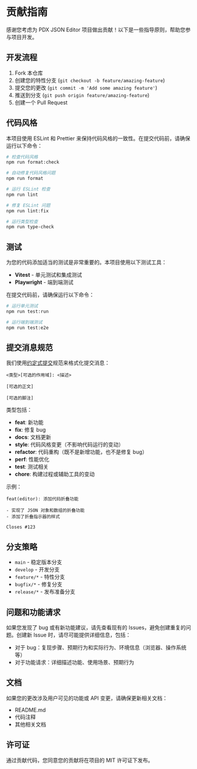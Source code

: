 # 贡献指南

感谢您考虑为 PDX JSON Editor 项目做出贡献！以下是一些指导原则，帮助您参与项目开发。

## 开发流程

1. Fork 本仓库
2. 创建您的特性分支 (`git checkout -b feature/amazing-feature`)
3. 提交您的更改 (`git commit -m 'Add some amazing feature'`)
4. 推送到分支 (`git push origin feature/amazing-feature`)
5. 创建一个 Pull Request

## 代码风格

本项目使用 ESLint 和 Prettier 来保持代码风格的一致性。在提交代码前，请确保运行以下命令：

```bash
# 检查代码风格
npm run format:check

# 自动修复代码风格问题
npm run format

# 运行 ESLint 检查
npm run lint

# 修复 ESLint 问题
npm run lint:fix

# 运行类型检查
npm run type-check
```

## 测试

为您的代码添加适当的测试是非常重要的。本项目使用以下测试工具：

- **Vitest** - 单元测试和集成测试
- **Playwright** - 端到端测试

在提交代码前，请确保运行以下命令：

```bash
# 运行单元测试
npm run test:run

# 运行端到端测试
npm run test:e2e
```

## 提交消息规范

我们使用[约定式提交](https://www.conventionalcommits.org/zh-hans/)规范来格式化提交消息：

```
<类型>[可选的作用域]: <描述>

[可选的正文]

[可选的脚注]
```

类型包括：

- **feat**: 新功能
- **fix**: 修复 bug
- **docs**: 文档更新
- **style**: 代码风格变更（不影响代码运行的变动）
- **refactor**: 代码重构（既不是新增功能，也不是修复 bug）
- **perf**: 性能优化
- **test**: 测试相关
- **chore**: 构建过程或辅助工具的变动

示例：

```
feat(editor): 添加代码折叠功能

- 实现了 JSON 对象和数组的折叠功能
- 添加了折叠指示器的样式

Closes #123
```

## 分支策略

- `main` - 稳定版本分支
- `develop` - 开发分支
- `feature/*` - 特性分支
- `bugfix/*` - 修复分支
- `release/*` - 发布准备分支

## 问题和功能请求

如果您发现了 bug 或有新功能建议，请先查看现有的 Issues，避免创建重复的问题。创建新 Issue 时，请尽可能提供详细信息，包括：

- 对于 bug：复现步骤、预期行为和实际行为、环境信息（浏览器、操作系统等）
- 对于功能请求：详细描述功能、使用场景、预期行为

## 文档

如果您的更改涉及用户可见的功能或 API 变更，请确保更新相关文档：

- README.md
- 代码注释
- 其他相关文档

## 许可证

通过贡献代码，您同意您的贡献将在项目的 MIT 许可证下发布。